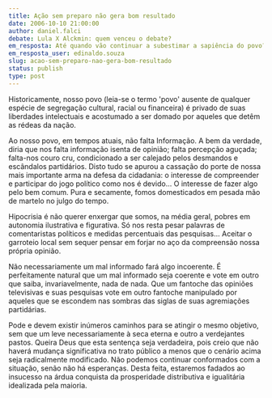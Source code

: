 ```yaml
---
title: Ação sem preparo não gera bom resultado
date: 2006-10-10 21:00:00
author: daniel.falci
debate: Lula X Alckmin: quem venceu o debate?
em_resposta: Até quando vão continuar a subestimar a sapiência do povo???
em_resposta_user: edinaldo.souza
slug: acao-sem-preparo-nao-gera-bom-resultado
status: publish 
type: post
---
```


Historicamente, nosso povo (leia-se o termo 'povo' ausente
de qualquer espécie de segregação cultural, racial ou financeira) é privado de
suas liberdades intelectuais e acostumado a ser domado por aqueles que detêm as
rédeas da nação.  

Ao nosso povo, em tempos atuais, não falta Informação. A bem
da verdade, diria que nos falta informação isenta de opinião; falta percepção
aguçada; falta-nos couro cru, condicionado a ser calejado pelos desmandos e escândalos
partidários. Disto tudo se apurou a cassação do porte de nossa mais importante
arma na defesa da cidadania: o interesse de compreender e participar do jogo
político como nos é devido... O interesse de fazer algo pelo bem comum. Pura e
secamente, fomos domesticados em pesada mão de martelo no julgo do tempo.


Hipocrisia é não querer enxergar que somos, na média geral, pobres
em autonomia ilustrativa e figurativa. Só nos resta pesar palavras de
comentaristas políticos e medidas percentuais das pesquisas... Aceitar o
garroteio local sem sequer pensar em forjar no aço da compreensão nossa própria
opinião.


Não necessariamente um mal informado fará algo incoerente. É
perfeitamente natural que um mal informado seja coerente e vote em outro que saiba,
invariavelmente, nada de nada. Que um fantoche das opiniões televisivas e suas pesquisas
vote em outro fantoche manipulado por aqueles que se escondem nas sombras das
siglas de suas agremiações partidárias.


Pode e devem existir inúmeros caminhos para se
atingir o mesmo objetivo, sem que um leve necessariamente à seca eterna e outro
a verdejantes pastos. Queira Deus que esta sentença seja verdadeira, pois creio
que não haverá mudança significativa no trato público a menos que o cenário
acima seja radicalmente modificado. Não podemos continuar conformados com a situação,
senão não há esperanças. Desta feita, estaremos fadados ao insucesso na árdua conquista
da prosperidade distributiva e igualitária idealizada pela maioria. 


